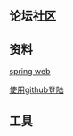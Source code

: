 ## 论坛社区

## 资料

[spring web](https://spring.io/guides/gs/serving-web-content/)

[使用github登陆](https://developer.github.com/apps/building-oauth-apps/creating-an-oauth-app/)
## 工具